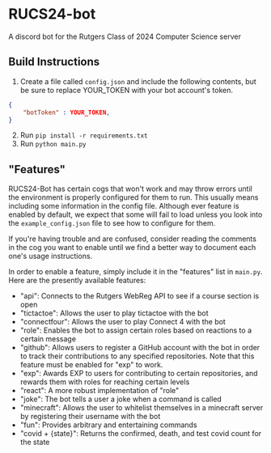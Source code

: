 # RUCS24-bot

A discord bot for the Rutgers Class of 2024 Computer Science server

## Build Instructions

1. Create a file called `config.json` and include the following contents, but be sure to replace YOUR_TOKEN with your bot account's token.
```json
{
    "botToken" : YOUR_TOKEN,
}
```
2. Run `pip install -r requirements.txt`
3. Run `python main.py`

## "Features"

RUCS24-Bot has certain cogs that won't work and may throw errors
until the environment is properly configured for them to run. This
usually means including some information in the config file. Although
ever feature is enabled by default, we expect that some will fail to
load unless you look into the `example_config.json` file to see how to
configure for them.

If you're having trouble and are confused, consider reading the comments
in the cog you want to enable until we find a better way to document
each one's usage instructions.

In order to enable a feature, simply include it in the "features" list 
in `main.py`. Here are the presently available features:

* "api": Connects to the Rutgers WebReg API to see if a course section is open
* "tictactoe": Allows the user to play tictactoe with the bot
* "connectfour": Allows the user to play Connect 4 with the bot
* "role": Enables the bot to assign certain roles based on reactions to a certain message
* "github": Allows users to register a GitHub account with the bot in order to track their contributions to any specified repositories. Note that this feature must be enabled for "exp" to work.
* "exp": Awards EXP to users for contributing to certain repositories, and rewards them with roles for reaching certain levels
* "react": A more robust implementation of "role"
* "joke": The bot tells a user a joke when a command is called
* "minecraft": Allows the user to whitelist themselves in a minecraft server by registering their username with the bot
* "fun": Provides arbitrary and entertaining commands
* "covid + {state}": Returns the confirmed, death, and test covid count for the state
